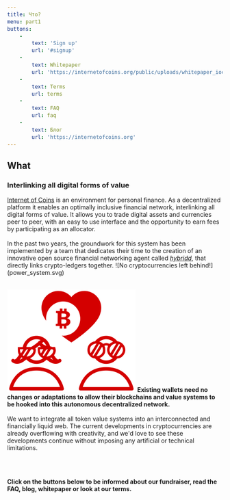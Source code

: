 ```yaml
---
title: Что?
menu: part1
buttons:
    -
        text: 'Sign up'
        url: '#signup'
    -
        text: Whitepaper
        url: 'https://internetofcoins.org/public/uploads/whitepaper_ioc.pdf'
    -
        text: Terms
        url: terms
    -
        text: FAQ
        url: faq
    -
        text: Блог
        url: 'https://internetofcoins.org'
---
```


## What
### Interlinking all digital forms of value

<span class="column-left">
<a href="https://internetofcoins.org" target="_blank">Internet of Coins</a> is an environment for personal finance. As a decentralized platform it enables an optimally inclusive financial network, interlinking all digital forms of value. It allows you to trade digital assets and currencies peer to peer, with an easy to use interface and the opportunity to earn fees by participating as an allocator.<br><br>In the past two years, the groundwork for this system has been implemented by a team that dedicates their time to the creation of an innovative open source financial networking agent called <a href="https://github.com/internetofcoins/hybridd" target="_blank"><i>hybridd</i></a>, that directly links crypto-ledgers together.
</span><span class="column-right small" style="height: 13em;"> ![No cryptocurrencies left behind!](power_system.svg) </span>
<br><br>

<span class="column-left small" style="height: 13em;"> ![Users love different coins, and should have the freedom to choose.](love_coins.svg) </span><span class="column-right">
<b>Existing wallets need no changes or adaptations to allow their blockchains and value systems to be hooked into this autonomous decentralized network.</b><br><br>We want to integrate all token value systems into an interconnected and financially liquid web. The current developments in cryptocurrencies are already overflowing with creativity, and we'd love to see these developments continue without imposing any artificial or technical limitations.
</span>

<br><br>

<b>Click on the buttons below to be informed about our fundraiser, read the FAQ, blog, whitepaper or look at our terms.</b>


